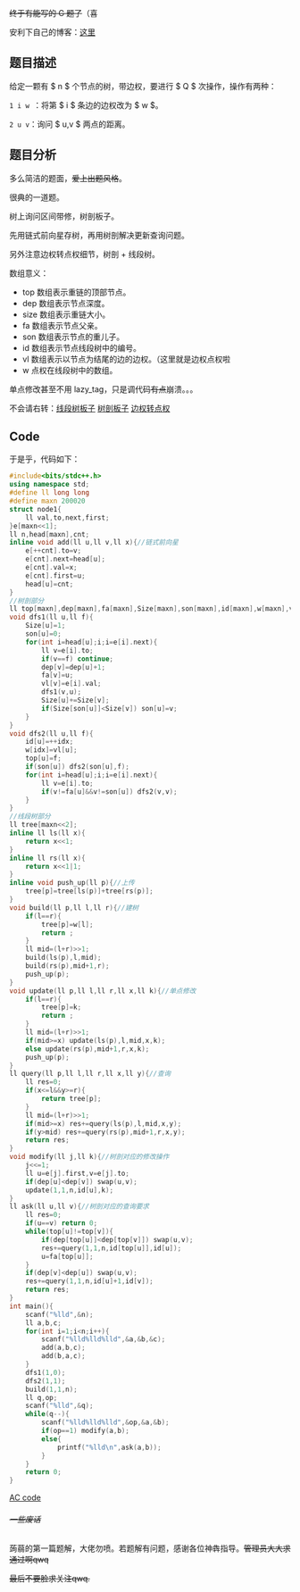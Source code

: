 ~~终于有能写的 G 题了~~（喜

安利下自己的博客：[这里](https://www.luogu.com.cn/blog/lmzz/atabc294g-abc294g-distance-queries-on-a-tree-ti-xie)

## 题目描述

给定一颗有 $ n $ 个节点的树，带边权，要进行 $ Q $ 次操作，操作有两种：

```1 i w ```：将第 $ i $ 条边的边权改为 $ w $。

```2 u v```：询问 $ u,v $ 两点的距离。

## 题目分析

多么简洁的题面，~~爱上出题风格~~。

很典的一道题。

树上询问区间带修，树剖板子。

先用链式前向星存树，再用树剖解决更新查询问题。

另外注意边权转点权细节，树剖 + 线段树。

数组意义：
- top 数组表示重链的顶部节点。
- dep 数组表示节点深度。
- size 数组表示重链大小。
- fa 数组表示节点父亲。
- son 数组表示节点的重儿子。
- id 数组表示节点线段树中的编号。
- vl 数组表示以节点为结尾的边的边权。（这里就是边权点权啦
- w 点权在线段树中的数组。


单点修改甚至不用 lazy_tag，只是调代码~~有点~~崩溃。。。

不会请右转：[线段树板子](https://www.luogu.com.cn/problem/P3372) [树剖板子](https://www.luogu.com.cn/problem/P3384) [边权转点权](https://www.luogu.com.cn/blog/ShadderLeave/solution-p3038)

## Code

于是乎，代码如下：

```cpp
#include<bits/stdc++.h>
using namespace std;
#define ll long long
#define maxn 200020
struct node1{
	ll val,to,next,first;
}e[maxn<<1];
ll n,head[maxn],cnt;
inline void add(ll u,ll v,ll x){//链式前向星 
	e[++cnt].to=v;
	e[cnt].next=head[u];
	e[cnt].val=x;
	e[cnt].first=u;
	head[u]=cnt;
}
//树剖部分 
ll top[maxn],dep[maxn],fa[maxn],Size[maxn],son[maxn],id[maxn],w[maxn],vl[maxn],idx;
void dfs1(ll u,ll f){
	Size[u]=1;
	son[u]=0;
	for(int i=head[u];i;i=e[i].next){
		ll v=e[i].to;
		if(v==f) continue;
		dep[v]=dep[u]+1;
		fa[v]=u;
		vl[v]=e[i].val;
		dfs1(v,u);
		Size[u]+=Size[v];
		if(Size[son[u]]<Size[v]) son[u]=v;
	}
}
void dfs2(ll u,ll f){
	id[u]=++idx;
	w[idx]=vl[u];
	top[u]=f;
	if(son[u]) dfs2(son[u],f);
	for(int i=head[u];i;i=e[i].next){
		ll v=e[i].to;
		if(v!=fa[u]&&v!=son[u]) dfs2(v,v);
	}
}
//线段树部分 
ll tree[maxn<<2];
inline ll ls(ll x){
	return x<<1;
}
inline ll rs(ll x){
	return x<<1|1;
}
inline void push_up(ll p){//上传 
	tree[p]=tree[ls(p)]+tree[rs(p)];
} 
void build(ll p,ll l,ll r){//建树 
	if(l==r){
		tree[p]=w[l];
		return ;
	}
	ll mid=(l+r)>>1;
	build(ls(p),l,mid);
	build(rs(p),mid+1,r);
	push_up(p);
}
void update(ll p,ll l,ll r,ll x,ll k){//单点修改 
	if(l==r){
		tree[p]=k;
		return ;
	}
	ll mid=(l+r)>>1;
	if(mid>=x) update(ls(p),l,mid,x,k);
	else update(rs(p),mid+1,r,x,k);
	push_up(p);
}
ll query(ll p,ll l,ll r,ll x,ll y){//查询 
	ll res=0;
	if(x<=l&&y>=r){
		return tree[p];
	}
	ll mid=(l+r)>>1;
	if(mid>=x) res+=query(ls(p),l,mid,x,y);
	if(y>mid) res+=query(rs(p),mid+1,r,x,y);
	return res;
}
void modify(ll j,ll k){//树剖对应的修改操作
	j<<=1;
	ll u=e[j].first,v=e[j].to;
	if(dep[u]<dep[v]) swap(u,v);
	update(1,1,n,id[u],k);
}
ll ask(ll u,ll v){//树剖对应的查询要求
	ll res=0;
	if(u==v) return 0;
	while(top[u]!=top[v]){
		if(dep[top[u]]<dep[top[v]]) swap(u,v);
		res+=query(1,1,n,id[top[u]],id[u]);
		u=fa[top[u]];
	}
	if(dep[v]<dep[u]) swap(u,v);
	res+=query(1,1,n,id[u]+1,id[v]);
	return res;
}
int main(){
	scanf("%lld",&n); 
	ll a,b,c;
	for(int i=1;i<n;i++){
		scanf("%lld%lld%lld",&a,&b,&c);
		add(a,b,c);
		add(b,a,c);
	}
	dfs1(1,0);
	dfs2(1,1);
	build(1,1,n);
	ll q,op;
	scanf("%lld",&q);
	while(q--){
		scanf("%lld%lld%lld",&op,&a,&b);
		if(op==1) modify(a,b); 
		else{
			printf("%lld\n",ask(a,b));
		}
	}
	return 0;
}
```
[AC code](https://www.luogu.com.cn/record/108295986)

###### ~~一些废话~~

蒟蒻的第一篇题解，大佬勿喷。若题解有问题，感谢各位神犇指导。~~管理员大大求通过啊qwq~~

~~最后不要脸求关注qwq.~~